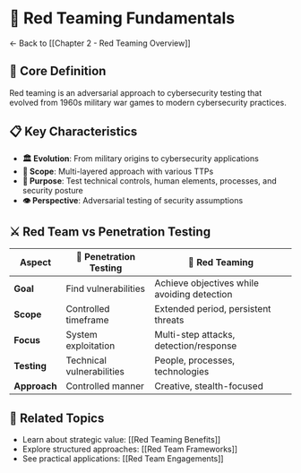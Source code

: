 # 🔴 Red Teaming Fundamentals

← Back to [[Chapter 2 - Red Teaming Overview]]

## 🎯 Core Definition

Red teaming is an adversarial approach to cybersecurity testing that evolved from 1960s military war games to modern cybersecurity practices.

## 📋 Key Characteristics

- **🏛️ Evolution**: From military origins to cybersecurity applications
- **🔄 Scope**: Multi-layered approach with various TTPs
- **🎯 Purpose**: Test technical controls, human elements, processes, and security posture
- **👁️ Perspective**: Adversarial testing of security assumptions

## ⚔️ Red Team vs Penetration Testing

| Aspect       | 🔵 Penetration Testing    | 🔴 Red Teaming                              |
| ------------ | ------------------------- | ------------------------------------------- |
| **Goal**     | Find vulnerabilities      | Achieve objectives while avoiding detection |
| **Scope**    | Controlled timeframe      | Extended period, persistent threats         |
| **Focus**    | System exploitation       | Multi-step attacks, detection/response      |
| **Testing**  | Technical vulnerabilities | People, processes, technologies             |
| **Approach** | Controlled manner         | Creative, stealth-focused                   |

## 🔗 Related Topics

- Learn about strategic value: [[Red Teaming Benefits]]
- Explore structured approaches: [[Red Team Frameworks]]
- See practical applications: [[Red Team Engagements]]
